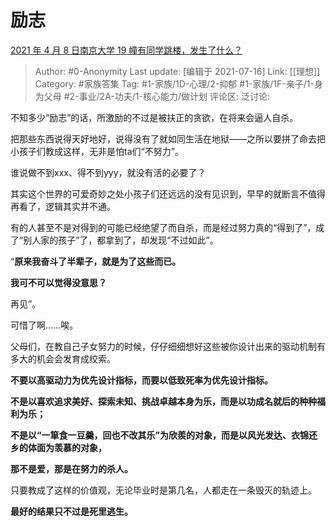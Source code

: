 # 励志
[2021 年 4 月 8 日南京大学 19 幢有同学跳楼，发生了什么？](https://www.zhihu.com/question/453521350/answer/1829954173)

> Author: #0-Anonymity
> Last update: [编辑于 2021-07-16]
> Link: [[理想]]
> Category: #家族答集
> Tag: #1-家族/1D-心理/2-抑郁 #1-家族/1F-亲子/1-身为父母 #2-事业/2A-功夫/1-核心能力/做计划
> 评论区:
> 泛讨论:

不知多少“励志”的话，所激励的不过是被扶正的贪欲，在将来会逼人自杀。

把那些东西说得天好地好，说得没有了就如同生活在地狱——之所以要拼了命去把小孩子们教成这样，无非是怕ta们“不努力”。

谁说做不到xxx、得不到yyy，就没有活的必要了？

其实这个世界的可爱奇妙之处小孩子们还远远的没有见识到，早早的就断言不值得再看了，逻辑其实并不通。

有的人甚至不是对得到的可能已经绝望了而自杀，而是经过努力真的“得到了”，成了“别人家的孩子”了，都拿到了，却发现“不过如此”。

“**原来我奋斗了半辈子，就是为了这些而已。**

**我可不可以觉得没意思？**

再见”。

可惜了啊……唉。

父母们，在教自己子女努力的时候，仔仔细细想好这些被你设计出来的驱动机制有多大的机会会发育成绞索。

**不要以高驱动力为优先设计指标，而要以低致死率为优先设计指标。**

**不是以喜欢追求美好、探索未知、挑战卓越本身为乐，而是以功成名就后的种种福利为乐；**

**不是以“一箪食一豆羹，回也不改其乐”为欣羨的对象，而是以风光发达、衣锦还乡的体面为羡慕的对象，**

**那不是爱，那是在努力的杀人。**

只要教成了这样的价值观，无论毕业时是第几名，人都走在一条毁灭的轨迹上。

**最好的结果只不过是死里逃生。**
